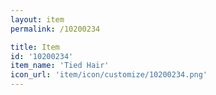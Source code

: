 ```yaml
---
layout: item
permalink: /10200234

title: Item
id: '10200234'
item_name: 'Tied Hair'
icon_url: 'item/icon/customize/10200234.png'
---
```

